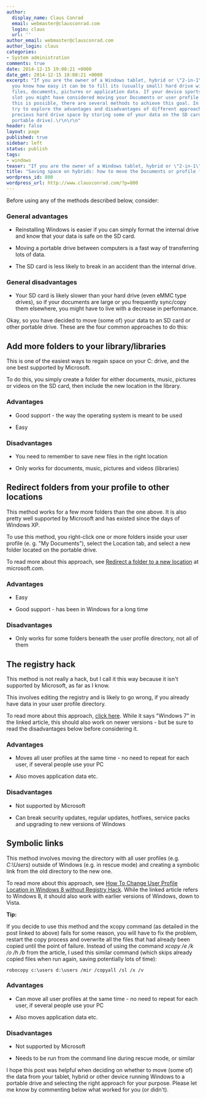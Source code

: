 ```yaml
---
author:
  display_name: Claus Conrad
  email: webmaster@clausconrad.com
  login: claus
  url: ''
author_email: webmaster@clausconrad.com
author_login: claus
categories:
- System administration
comments: true
date: 2014-12-15 19:08:21 +0000
date_gmt: 2014-12-15 18:08:21 +0000
excerpt: "If you are the owner of a Windows tablet, hybrid or \"2-in-1\" computer,
  you know how easy it can be to fill its (usually small) hard drive with downloaded
  files, documents, pictures or application data. If your device sports a SD card
  slot you might have considered moving your Documents or user profile there. While
  this is possible, there are several methods to achieve this goal. In this post I
  try to explore the advantages and disadvantages of different approaches to saving
  precious hard drive space by storing some of your data on the SD card (or other
  portable drive).\r\n\r\n"
header: false
layout: page
published: true
sidebar: left
status: publish
tags:
- windows
teaser: "If you are the owner of a Windows tablet, hybrid or \"2-in-1\" computer, you know how easy it can be to fill its (usually small) hard drive with downloaded files, documents, pictures or application data. If your device sports a SD card slot you might have considered moving your Documents or user profile there. While this is possible, there are several methods to achieve this goal. In this post I try to explore the advantages and disadvantages of different approaches to saving precious hard drive space by storing some of your data on the SD card (or other portable drive)."
title: "Saving space on hybrids: how to move the Documents or profile folder"
wordpress_id: 800
wordpress_url: http://www.clausconrad.com/?p=800
---
```

Before using any of the methods described below, consider:

### General advantages

* Reinstalling Windows is easier if you can simply format the internal drive and know that your data is safe on the SD card.

* Moving a portable drive between computers is a fast way of transferring lots of data.

* The SD card is less likely to break in an accident than the internal drive.
  
### General disadvantages

* Your SD card is likely slower than your hard drive (even eMMC type drives), so if your documents are large or you frequently sync/copy them elsewhere, you might have to live with a decrease in performance.
  
Okay, so you have decided to move (some of) your data to an SD card or other portable drive. These are the four common approaches to do this:

## Add more folders to your library/libraries

This is one of the easiest ways to regain space on your C: drive, and the one best supported by Microsoft.

To do this, you simply create a folder for either documents, music, pictures or videos on the SD card, then include the new location in the library.

### Advantages

* Good support - the way the operating system is meant to be used

* Easy
  
### Disadvantages

* You need to remember to save new files in the right location

* Only works for documents, music, pictures and videos (libraries)

## Redirect folders from your profile to other locations

  
This method works for a few more folders than the one above. It is also pretty well supported by Microsoft and has existed since the days of Windows XP.

To use this method, you right-click one or more folders inside your user profile (e. g. "My Documents"), select the Location tab, and select a new folder located on the portable drive.

To read more about this approach, see [Redirect a folder to a new location](https://docs.microsoft.com/en-us/windows-server/storage/folder-redirection/folder-redirection-rup-overview) at microsoft.com.

### Advantages

* Easy

* Good support - has been in Windows for a long time
  
### Disadvantages

* Only works for some folders beneath the user profile directory, not all of them
  
## The registry hack

This method is not really a hack, but I call it this way because it isn't supported by Microsoft, as far as I know.

This involves editing the registry and is likely to go wrong, if you already have data in your user profile directory.

To read more about this approach, [click
here](https://www.nextofwindows.com/how-to-change-user-profile-default-location-in-windows-7/). While it says "Windows 7" in the linked article, this should also work on newer versions - but be sure to read the disadvantages below before considering it.

### Advantages

* Moves all user profiles at the same time - no need to repeat for each user, if several people use your PC

* Also moves application data etc.
  
### Disadvantages

* Not supported by Microsoft

* Can break security updates, regular updates, hotfixes, service packs and upgrading to new versions of Windows
  
## Symbolic links

This method involves moving the directory with all user profiles (e.g. _C:\Users_) outside of Windows (e.g. in rescue mode) and creating a symbolic link from the old directory to the new one.

To read more about this approach, see [How To Change User Profile Location in Windows 8 without Registry Hack](https://www.nextofwindows.com/how-to-change-user-profile-location-in-windows-8-without-registry-hack/). While the linked article refers to Windows 8, it should also work with earlier versions of
Windows, down to Vista.

**Tip:**

If you decide to use this method and the xcopy command (as detailed in the post linked to above) fails for some reason, you will have to fix the problem, restart the copy process and overwrite all the files that had already been copied until the point of failure. Instead of using the command _xcopy /e /k
/o /h /b_ from the article, I used this similar command (which skips already copied files when run again, saving potentially lots of time):

```shell
robocopy c:\users d:\users /mir /copyall /sl /x /v
```

### Advantages

* Can move all user profiles at the same time - no need to repeat for each user, if several people use your PC

* Also moves application data etc.
  
### Disadvantages

* Not supported by Microsoft

* Needs to be run from the command line during rescue mode, or similar
  
I hope this post was helpful when deciding on whether to move (some of) the data from your tablet, hybrid or other device running Windows to a portable drive and selecting the right approach for your purpose. Please let me know by commenting below what worked for you (or didn't).
